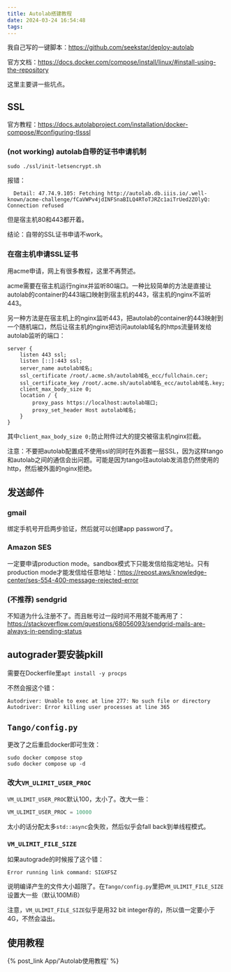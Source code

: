 ```yaml
---
title: Autolab搭建教程
date: 2024-03-24 16:54:48
tags:
---
```


我自己写的一键脚本：<https://github.com/seekstar/deploy-autolab>

官方文档：<https://docs.docker.com/compose/install/linux/#install-using-the-repository>

这里主要讲一些坑点。

## SSL

官方教程：<https://docs.autolabproject.com/installation/docker-compose/#configuring-tlsssl>

### (not working) autolab自带的证书申请机制

```shell
sudo ./ssl/init-letsencrypt.sh
```

报错：

```text
  Detail: 47.74.9.105: Fetching http://autolab.db.iiis.io/.well-known/acme-challenge/fCaVWPv4jdINFSnaBILQ4RToTJRZc1aiTrUed2ZOlyQ: Connection refused
```

但是宿主机80和443都开着。

结论：自带的SSL证书申请不work。

### 在宿主机申请SSL证书

用acme申请，网上有很多教程，这里不再赘述。

acme需要在宿主机运行nginx并监听80端口。一种比较简单的方法是直接让autolab的container的443端口映射到宿主机的443，宿主机的nginx不监听443。

另一种方法是在宿主机上的nginx监听443，把autolab的container的443映射到一个随机端口，然后让宿主机的nginx把访问autolab域名的https流量转发给autolab监听的端口：

```text
server {
	listen 443 ssl;
	listen [::]:443 ssl;
	server_name autolab域名;
	ssl_certificate /root/.acme.sh/autolab域名_ecc/fullchain.cer;
	ssl_certificate_key /root/.acme.sh/autolab域名_ecc/autolab域名.key;
	client_max_body_size 0;
	location / {
		proxy_pass https://localhost:autolab端口;
		proxy_set_header Host autolab域名;
	}
}
```

其中`client_max_body_size 0;`防止附件过大的提交被宿主机nginx拦截。

注意：不要把autolab配置成不使用ssl的同时在外面套一层SSL，因为这样tango和autolab之间的通信会出问题。可能是因为tango往autolab发消息仍然使用的http，然后被外面的nginx拒绝。

## 发送邮件

### gmail

绑定手机号开启两步验证，然后就可以创建app password了。

### Amazon SES

一定要申请production mode。sandbox模式下只能发信给指定地址。只有production mode才能发信给任意地址：<https://repost.aws/knowledge-center/ses-554-400-message-rejected-error>

### (不推荐) sendgrid

不知道为什么注册不了。而且帐号过一段时间不用就不能再用了：<https://stackoverflow.com/questions/68056093/sendgrid-mails-are-always-in-pending-status>

## autograder要安装pkill

需要在Dockerfile里`apt install -y procps`

不然会报这个错：

```shell
Autodriver: Unable to exec at line 277: No such file or directory
Autodriver: Error killing user processes at line 365
```

## `Tango/config.py`

更改了之后重启docker即可生效：

```shell
sudo docker compose stop
sudo docker compose up -d
```

### 改大`VM_ULIMIT_USER_PROC`

`VM_ULIMIT_USER_PROC`默认100，太小了。改大一些：

```py
VM_ULIMIT_USER_PROC = 10000
```

太小的话分配太多`std::async`会失败，然后似乎会fall back到单线程模式。

### `VM_ULIMIT_FILE_SIZE`

如果autograde的时候报了这个错：

```shell
Error running link command: SIGXFSZ
```

说明编译产生的文件大小超限了。在`Tango/config.py`里把`VM_ULIMIT_FILE_SIZE`设置大一些（默认100MiB）

注意，`VM_ULIMIT_FILE_SIZE`似乎是用32 bit integer存的，所以值一定要小于4G，不然会溢出。

## 使用教程

{% post_link App/'Autolab使用教程' %}
